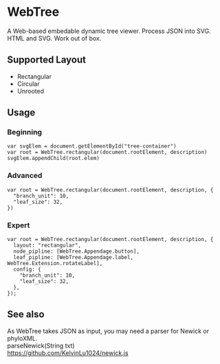 # WebTree
A Web-based embedable dynamic tree viewer. Process JSON into SVG. HTML and SVG. Work out of box.

## Supported Layout
* Rectangular
* Circular
* Unrooted

## Usage
### Beginning
    var svgElem = document.getElementById("tree-container")
    var root = WebTree.rectangular(document.rootElement, description)
    svgElem.appendChild(root.elem)

### Advanced
    var root = WebTree.rectangular(document.rootElement, description, {
      "branch_unit": 10,
      "leaf_size": 32,
    })

### Expert
    var root = WebTree.rectangular(document.rootElement, description, {
      layout: "rectangular",
      node_pipline: [WebTree.Appendage.button],
      leaf_pipline: [WebTree.Appendage.label, WebTree.Extension.rotateLabel],
      config: {
        "branch_unit": 10,
        "leaf_size": 32,
      },
    });

## See also
As WebTree takes JSON as input, you may need a parser for Newick or phyloXML.  
    parseNewick(String txt)  
https://github.com/KelvinLu1024/newick.js
